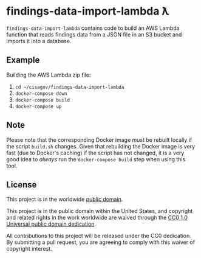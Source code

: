 # findings-data-import-lambda ƛ #

<!-- [![Build Status](https://travis-ci.com/cisagov/findings-data-import-lambda.svg?branch=develop)](https://travis-ci.com/cisagov/findings-data-import-lambda) -->
<!-- [![Total alerts](https://img.shields.io/lgtm/alerts/g/cisagov/findings-data-import-lambda.svg?logo=lgtm&logoWidth=18)](https://lgtm.com/projects/g/cisagov/findings-data-import-lambda/alerts/) -->
<!-- [![Language grade: Python](https://img.shields.io/lgtm/grade/python/g/cisagov/findings-data-import-lambda.svg?logo=lgtm&logoWidth=18)](https://lgtm.com/projects/g/cisagov/findings-data-import-lambda/context:python) -->

`findings-data-import-lambda` contains code to build an AWS Lambda function
that reads findings data from a JSON file in an S3 bucket and imports it
into a database.

## Example ##

Building the AWS Lambda zip file:

1. `cd ~/cisagov/findings-data-import-lambda`
1. `docker-compose down`
1. `docker-compose build`
1. `docker-compose up`

## Note ##

Please note that the corresponding Docker image _must_ be rebuilt
locally if the script `build.sh` changes.  Given that rebuilding the Docker
image is very fast (due to Docker's caching) if the script has not changed, it
is a very good idea to _always_ run the `docker-compose build` step when
using this tool.

## License ##

This project is in the worldwide [public domain](LICENSE.md).

This project is in the public domain within the United States, and
copyright and related rights in the work worldwide are waived through
the [CC0 1.0 Universal public domain
dedication](https://creativecommons.org/publicdomain/zero/1.0/).

All contributions to this project will be released under the CC0
dedication. By submitting a pull request, you are agreeing to comply
with this waiver of copyright interest.
